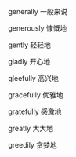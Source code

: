 generally 一般来说

generously 慷慨地

gently 轻轻地

gladly 开心地

gleefully 高兴地

gracefully 优雅地

gratefully 感激地

greatly 大大地

greedily 贪婪地